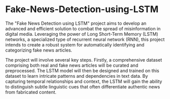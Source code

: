 # Fake-News-Detection-using-LSTM
The "Fake News Detection using LSTM" project aims to develop an advanced and efficient solution to combat the spread of misinformation in digital media. Leveraging the power of Long Short-Term Memory (LSTM) networks, a specialized type of recurrent neural network (RNN), this project intends to create a robust system for automatically identifying and categorizing fake news articles.

The project will involve several key steps. Firstly, a comprehensive dataset comprising both real and fake news articles will be curated and preprocessed. The LSTM model will then be designed and trained on this dataset to learn intricate patterns and dependencies in text data. By capturing temporal relationships and context, the LSTM will gain the ability to distinguish subtle linguistic cues that often differentiate authentic news from fabricated content.
